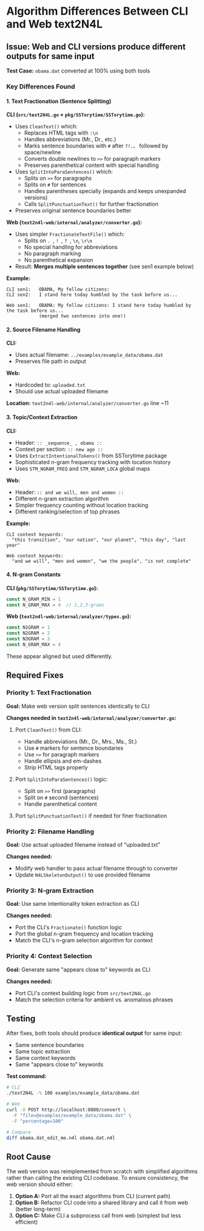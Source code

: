 # Algorithm Differences Between CLI and Web text2N4L

## Issue: Web and CLI versions produce different outputs for same input

**Test Case:** `obama.dat` converted at 100% using both tools

### Key Differences Found

#### 1. **Text Fractionation (Sentence Splitting)**

**CLI (`src/text2N4L.go` + `pkg/SSTorytime/SSTorytime.go`):**

- Uses `CleanText()` which:
  - Replaces HTML tags with `:\n`
  - Handles abbreviations (Mr., Dr., etc.)
  - Marks sentence boundaries with `#` after `?!.。` followed by space/newline
  - Converts double newlines to `>>` for paragraph markers
  - Preserves parenthetical content with special handling
- Uses `SplitIntoParaSentences()` which:
  - Splits on `>>` for paragraphs
  - Splits on `#` for sentences
  - Handles parentheses specially (expands and keeps unexpanded versions)
  - Calls `SplitPunctuationText()` for further fractionation
- Preserves original sentence boundaries better

**Web (`text2n4l-web/internal/analyzer/converter.go`):**

- Uses simpler `FractionateTextFile()` which:
  - Splits on `. `, `! `, `? `, `\n`, `\r\n`
  - No special handling for abbreviations
  - No paragraph marking
  - No parenthetical expansion
- Result: **Merges multiple sentences together** (see sen1 example below)

**Example:**

```
CLI sen1:   OBAMA, My fellow citizens:
CLI sen2:   I stand here today humbled by the task before us...

Web sen1:   OBAMA: My fellow citizens: I stand here today humbled by the task before us...
            (merged two sentences into one!)
```

#### 2. **Source Filename Handling**

**CLI:**

- Uses actual filename: `../examples/example_data/obama.dat`
- Preserves file path in output

**Web:**

- Hardcoded to: `uploaded.txt`
- Should use actual uploaded filename

**Location:** `text2n4l-web/internal/analyzer/converter.go` line ~11

#### 3. **Topic/Context Extraction**

**CLI:**

- Header: `:: _sequence_ , obama ::`
- Context per section: `:: new age ::`
- Uses `ExtractIntentionalTokens()` from SSTorytime package
- Sophisticated n-gram frequency tracking with location history
- Uses `STM_NGRAM_FREQ` and `STM_NGRAM_LOCA` global maps

**Web:**

- Header: `:: and we will, men and women ::`
- Different n-gram extraction algorithm
- Simpler frequency counting without location tracking
- Different ranking/selection of top phrases

**Example:**

```
CLI context keywords:
  "this transition", "our nation", "our planet", "this day", "last year"

Web context keywords:
  "and we will", "men and women", "we the people", "is not complete"
```

#### 4. **N-gram Constants**

**CLI (`pkg/SSTorytime/SSTorytime.go`):**

```go
const N_GRAM_MIN = 1
const N_GRAM_MAX = 4  // 1,2,3-grams
```

**Web (`text2n4l-web/internal/analyzer/types.go`):**

```go
const N1GRAM = 1
const N2GRAM = 2
const N3GRAM = 3
const N_GRAM_MAX = 4
```

These appear aligned but used differently.

## Required Fixes

### Priority 1: Text Fractionation

**Goal:** Make web version split sentences identically to CLI

**Changes needed in `text2n4l-web/internal/analyzer/converter.go`:**

1. Port `CleanText()` from CLI:

   - Handle abbreviations (Mr., Dr., Mrs., Ms., St.)
   - Use `#` markers for sentence boundaries
   - Use `>>` for paragraph markers
   - Handle ellipsis and em-dashes
   - Strip HTML tags properly

2. Port `SplitIntoParaSentences()` logic:

   - Split on `>>` first (paragraphs)
   - Split on `#` second (sentences)
   - Handle parenthetical content

3. Port `SplitPunctuationText()` if needed for finer fractionation

### Priority 2: Filename Handling

**Goal:** Use actual uploaded filename instead of "uploaded.txt"

**Changes needed:**

- Modify web handler to pass actual filename through to converter
- Update `N4LSkeletonOutput()` to use provided filename

### Priority 3: N-gram Extraction

**Goal:** Use same intentionality token extraction as CLI

**Changes needed:**

- Port the CLI's `Fractionate()` function logic
- Port the global n-gram frequency and location tracking
- Match the CLI's n-gram selection algorithm for context

### Priority 4: Context Selection

**Goal:** Generate same "appears close to" keywords as CLI

**Changes needed:**

- Port CLI's context building logic from `src/text2N4L.go`
- Match the selection criteria for ambient vs. anomalous phrases

## Testing

After fixes, both tools should produce **identical output** for same input:

- Same sentence boundaries
- Same topic extraction
- Same context keywords
- Same "appears close to" keywords

**Test command:**

```bash
# CLI
./text2N4L -% 100 examples/example_data/obama.dat

# Web
curl -X POST http://localhost:8080/convert \
  -F "file=@examples/example_data/obama.dat" \
  -F "percentage=100"

# Compare
diff obama.dat_edit_me.n4l obama.dat.n4l
```

## Root Cause

The web version was reimplemented from scratch with simplified algorithms rather than calling the existing CLI codebase. To ensure consistency, the web version should either:

1. **Option A:** Port all the exact algorithms from CLI (current path)
2. **Option B:** Refactor CLI code into a shared library and call it from web (better long-term)
3. **Option C:** Make CLI a subprocess call from web (simplest but less efficient)
